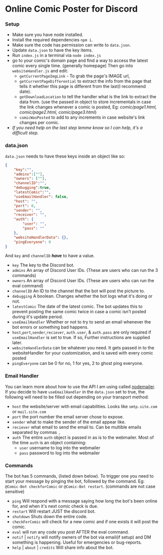 # Online Comic Poster for Discord

### Setup
 * Make sure you have node installed.
 * Install the required dependencies `npm i`.
 * Make sure the code has permission can write to `data.json`.
 * Update `data.json` to have the key items.
 * Run `index.js` in a terminal via `node index.js`
 * go to your comic's domain page and find a way to access the latest comic every single time. (generally homepage) Then go into `websiteHandler.js` and edit:
   * `getCurrentPageImgLink` - To grab the page's IMAGE url,
   * `getCurrentPageDifferential` to extract the info from the page that tells it whether this page is different from the last(I recommend date).
   * `getDownloadLocation` to tell the handler what is the link to extract the data from. (use the passed in object to store incrementals in case the link changes whenever a comic is posted, Eg: _comic/page1.html, comic/page2.html, comic/page3.html_)
   * `comicWasPosted` to add to any increments in case website's link changes per comic. 
 * *If you need help on the last step lemme know so I can help, it's a difficult step.*

### data.json
`data.json` needs to have these keys inside an object like so:
```json
{
    "key":"",
    "admins":[""],
    "owners": [""],
    "channelID":"",
    "debugging":true,
    "latestComic":"",
	"useEmailHandler": false,
    "host": "",
    "port": 0,
    "sender": "",
    "receiver": "",
    "auth": {
        "user": "",
        "pass": ""
    },
    "websiteHandlerData": {},
    "pingEveryone": 0
}
```
And `key` and `channelID` ***have*** to have a value.
 - `key` The key to the Discord bot.
 - `admins` An array of Discord User IDs. (These are users who can run the 3 commands)
 - `owners` An array of Discord User IDs. (These are users who can run the eval command)
 - `channelID` An ID to the channel that the bot will post the picture to.
 - `debugging` A boolean. Changes whether the bot logs what it's doing or not.
 - `latestComic` The date of the latest comic. The bot updates this to prevent posting the same comic twice in case a comic isn't posted during it's update period.
 - `useEmailHandler` Whether or not to try to send an email whenever the bot errors or something bad happens. 
 - `host`,`port`,`sender`,`reciever`, `auth.user`, & `auth.pass` are only required if `useEmailHandler` is set to true. If so, Further instructions are supplied later.
 - `websiteHandlerData` can be whatever you need. It gets passed in to the websiteHandler for your customization, and is saved with every comic posted
 - `pingEveryone` can be 0 for no, 1 for yes, 2 to ghost ping everyone.
 ### Email Handler
 You can learn more about how to use the API I am using called [nodemailer](nodemailer.com/about
 ).<br>If you decide to have `useEmailHandler` in the `data.json` set to true, the following will need to be filled out depending on your transport method:
  - `host` the website/server with email capabilities. Looks like `smtp.site.com` or `mail.site.com`
  - `port` the port number the email server chose to expose. 
  - `sender` what to make the sender of the email appear like.
  - `reciever` what email to send the email to. Can be multible emails separated by commas `,`
  - `auth` The entire `auth` object is passed in as is to the webmailer. Most of the time `auth` is an object containing:
    - `user` username to log into the webmailer
    - `pass` password to log into the webmailer
 

 
 ### Commands
 The bot has 5 commands, (listed down below). To trigger one you need to start your message by pinging the bot, followed by the command.  Eg: `@Comic-Bot checkforComic` or `@Comic-Bot restart`. (commands are not case sensitive)
 - `ping` Will respond with a message saying how long the bot's been online for, and when it's next comic check is due.
 - `restart` Will restart JUST the discord bot.
 - `shutdown` Shuts down the entire code.
 - `checkForComic` will check for a new comic and if one exists it will post the comic.
 - `eval` will run any code you post AFTER the eval command.
 - `notif` | `notify` will notify owners of the bot via email(if setup) and DM something is happening. Useful for emergencies or bug-reports.
 - `help` | `about` | `credits` Will share info about the bot.
 
